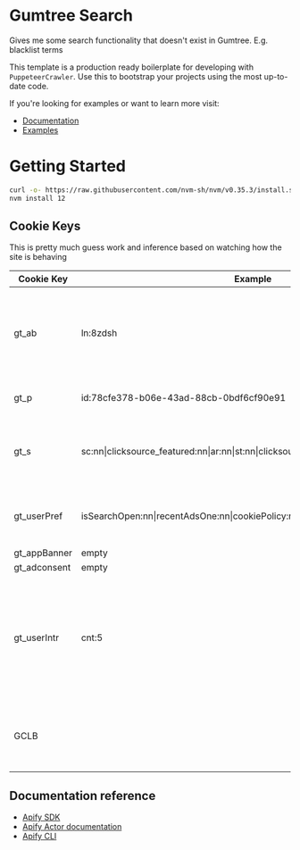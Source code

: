 # Gumtree Search
Gives me some search functionality that doesn't exist in Gumtree. E.g. blacklist terms

This template is a production ready boilerplate for developing with `PuppeteerCrawler`.
Use this to bootstrap your projects using the most up-to-date code.

If you're looking for examples or want to learn more visit:
- [Documentation](https://sdk.apify.com/docs/api/puppeteer-crawler) 
- [Examples](https://sdk.apify.com/docs/examples/puppeteer-crawler) 

# Getting Started

```bash
curl -o- https://raw.githubusercontent.com/nvm-sh/nvm/v0.35.3/install.sh | bash 
nvm install 12
```

## Cookie Keys

This is pretty much guess work and inference based on watching how the site is behaving

| Cookie Key   | Example                                                                         | Purpose                                                                                                 |
|--------------|---------------------------------------------------------------------------------|---------------------------------------------------------------------------------------------------------|
| gt_ab        | ln:8zdsh                                                                        | Probably for A/B testing cohorts. If we base64 decode this we get "ln:8zdsh"                            |
| gt_p         | id:78cfe378-b06e-43ad-88cb-0bdf6cf90e91                                         | base64 encoded UUID                                                                                     |
| gt_s         | sc:nn\|clicksource_featured:nn\|ar:nn\|st:nn\|clicksource_natural               | Contains a set of pipe delimited values. Not sure what for                                              |
| gt_userPref  | isSearchOpen:nn\|recentAdsOne:nn\|cookiePolicy:nn\|recentAdsTwo:nn\|location:nn | Contains a set of pipe delimited values with preferences                                                |
| gt_appBanner | empty                                                                           | Not sure                                                                                                |
| gt_adconsent | empty                                                                           | Not sure                                                                                                |
| gt_userIntr  | cnt:5                                                                           | Not sure what this is counting. It does align with the number of successful pages before bombing though |
| GCLB         |                                                                                 | Google Cloud Load Balancer. Probably an ID for sticky sessions                                          | 

## Documentation reference

- [Apify SDK](https://sdk.apify.com/)
- [Apify Actor documentation](https://docs.apify.com/actor)
- [Apify CLI](https://docs.apify.com/cli)
